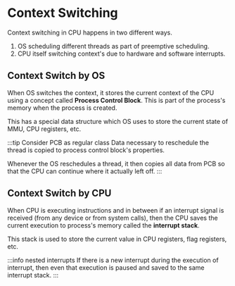 # Context Switching

Context switching in CPU happens in two different ways.

1. OS scheduling different threads as part of preemptive scheduling.
2. CPU itself switching context's due to hardware and software interrupts.

## Context Switch by OS

When OS switches the context, it stores the current context of the CPU using a
concept called **Process Control Block**.
This is part of the process's memory when the process is created.

This has a special data structure which OS uses to store the current state of MMU, CPU registers, etc.

:::tip Consider PCB as regular class
Data necessary to reschedule the thread is copied to process control block's properties.

Whenever the OS reschedules a thread, it then copies all data from PCB
so that the CPU can continue where it actually left off.
:::

## Context Switch by CPU

When CPU is executing instructions and in between if an interrupt signal is received
(from any device or from system calls),
then the CPU saves the current execution to process's memory called the **interrupt stack**.

This stack is used to store the current value in CPU registers, flag registers, etc.

:::info nested interrupts
If there is a new interrupt during the execution of interrupt,
then even that execution is paused and saved to the same interrupt stack.
:::
